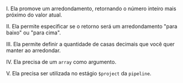 I. Ela promove um arredondamento, retornando o número inteiro mais próximo do valor atual. 

II. Ela permite especificar se o retorno será um arredondamento "para baixo" ou "para cima". 

III. Ela permite definir a quantidade de casas decimais que você quer manter ao arredondar. 

IV. Ela precisa de um `array` como argumento. 

V. Ela precisa ser utilizada no estágio `$project` da `pipeline`.
